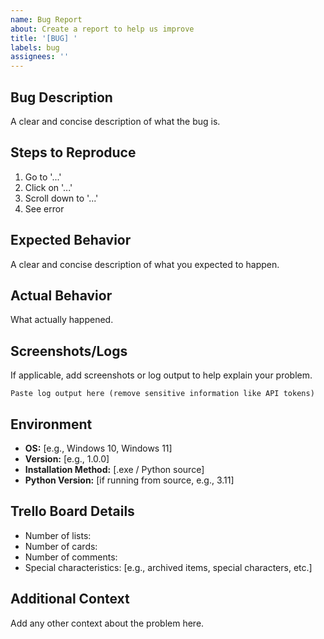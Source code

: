 ```yaml
---
name: Bug Report
about: Create a report to help us improve
title: '[BUG] '
labels: bug
assignees: ''
---
```


## Bug Description
A clear and concise description of what the bug is.

## Steps to Reproduce
1. Go to '...'
2. Click on '...'
3. Scroll down to '...'
4. See error

## Expected Behavior
A clear and concise description of what you expected to happen.

## Actual Behavior
What actually happened.

## Screenshots/Logs
If applicable, add screenshots or log output to help explain your problem.

```
Paste log output here (remove sensitive information like API tokens)
```

## Environment
- **OS:** [e.g., Windows 10, Windows 11]
- **Version:** [e.g., 1.0.0]
- **Installation Method:** [.exe / Python source]
- **Python Version:** [if running from source, e.g., 3.11]

## Trello Board Details
- Number of lists:
- Number of cards:
- Number of comments:
- Special characteristics: [e.g., archived items, special characters, etc.]

## Additional Context
Add any other context about the problem here.
